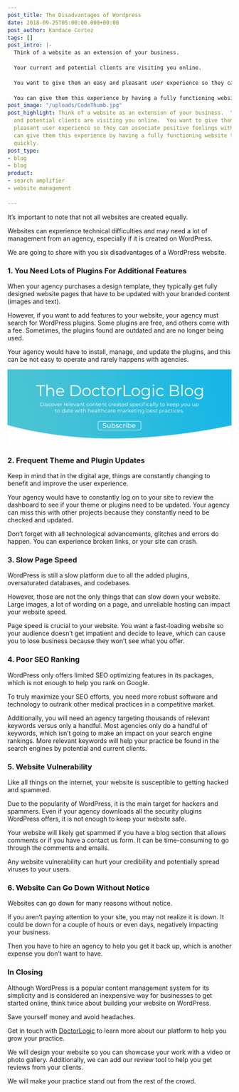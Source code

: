 ```yaml
---
post_title: The Disadvantages of Wordpress
date: 2018-09-25T05:00:00.000+00:00
post_author: Kandace Cortez
tags: []
post_intro: |-
  Think of a website as an extension of your business.

  Your current and potential clients are visiting you online.

  You want to give them an easy and pleasant user experience so they can associate positive feelings with your business.

  You can give them this experience by having a fully functioning website that loads up quickly.
post_image: "/uploads/CodeThumb.jpg"
post_highlight: Think of a website as an extension of your business.  Your current
  and potential clients are visiting you online.  You want to give them an easy and
  pleasant user experience so they can associate positive feelings with your business.  You
  can give them this experience by having a fully functioning website that loads up
  quickly.
post_type:
- blog
- blog
product:
- search amplifier
- website management

---
```

It’s important to note that not all websites are created equally.

Websites can experience technical difficulties and may need a lot of management from an agency, especially if it is created on WordPress.

We are going to share with you six disadvantages of a WordPress website.

### 1. You Need Lots of Plugins For Additional Features

When your agency purchases a design template, they typically get fully designed website pages that have to be updated with your branded content (images and text).

However, if you want to add features to your website, your agency must search for WordPress plugins. Some plugins are free, and others come with a fee. Sometimes, the plugins found are outdated and are no longer being used.

Your agency would have to install, manage, and update the plugins, and this can be not easy to operate and rarely happens with agencies.

[![Subscribe to the DoctorLogic blog Banner](/uploads/2022-doctorlogic-subscribeblog-cta-01-1.png "Subscribe to the DoctorLogic blog.")](https://growth.doctorlogic.com/subscribe-to-the-blog?utm_campaign=Blog%20Subscriptions&utm_source=DoctorLogic%20Blog%20Post&utm_medium=DoctorLogic%20Blog%20CTA "Subscribe to the DoctorLogic blog.")

### 2. Frequent Theme and Plugin Updates

Keep in mind that in the digital age, things are constantly changing to benefit and improve the user experience.

Your agency would have to constantly log on to your site to review the dashboard to see if your theme or plugins need to be updated. Your agency can miss this with other projects because they constantly need to be checked and updated.

Don’t forget with all technological advancements, glitches and errors do happen. You can experience broken links, or your site can crash.

### 3. Slow Page Speed

WordPress is still a slow platform due to all the added plugins, oversaturated databases, and codebases.

However, those are not the only things that can slow down your website. Large images, a lot of wording on a page, and unreliable hosting can impact your website speed.

Page speed is crucial to your website. You want a fast-loading website so your audience doesn’t get impatient and decide to leave, which can cause you to lose business because they won’t see what you offer.

### 4. Poor SEO Ranking

WordPress only offers limited SEO optimizing features in its packages, which is not enough to help you rank on Google.

To truly maximize your SEO efforts, you need more robust software and technology to outrank other medical practices in a competitive market.

Additionally, you will need an agency targeting thousands of relevant keywords versus only a handful. Most agencies only do a handful of keywords, which isn’t going to make an impact on your search engine rankings. More relevant keywords will help your practice be found in the search engines by potential and current clients.

### 5. Website Vulnerability

Like all things on the internet, your website is susceptible to getting hacked and spammed.

Due to the popularity of WordPress, it is the main target for hackers and spammers. Even if your agency downloads all the security plugins WordPress offers, it is not enough to keep your website safe.

Your website will likely get spammed if you have a blog section that allows comments or if you have a contact us form. It can be time-consuming to go through the comments and emails.

Any website vulnerability can hurt your credibility and potentially spread viruses to your users.

### 6. Website Can Go Down Without Notice

Websites can go down for many reasons without notice.

If you aren’t paying attention to your site, you may not realize it is down. It could be down for a couple of hours or even days, negatively impacting your business.

Then you have to hire an agency to help you get it back up, which is another expense you don’t want to have.

### In Closing

Although WordPress is a popular content management system for its simplicity and is considered an inexpensive way for businesses to get started online, think twice about building your website on WordPress.

Save yourself money and avoid headaches.

Get in touch with [DoctorLogic](https://growth.doctorlogic.com/get-a-demo) to learn more about our platform to help you grow your practice.

We will design your website so you can showcase your work with a video or photo gallery. Additionally, we can add our review tool to help you get reviews from your clients.

We will make your practice stand out from the rest of the crowd.